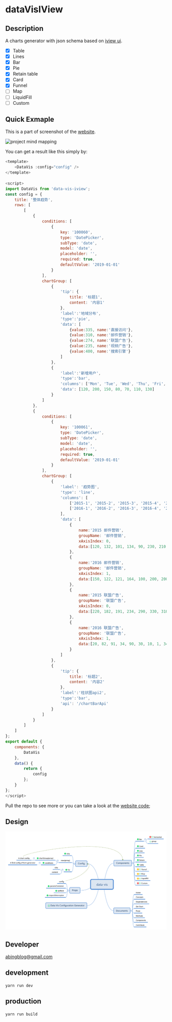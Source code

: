 # dataVisIView

## Description

A charts generator with json schema based on [iview ui](https://www.iviewui.com/).

- [x] Table
- [x] Lines
- [x] Bar
- [x] Pie
- [x] Retain table
- [x] Card
- [x] Funnel
- [ ] Map
- [ ] LiquidFill
- [ ] Custom

## Quick Exmaple

This is a part of screenshot of the [website](https://github.com/BingBlog/form-generator-iview/tree/master/website/page/home).

![project mind mapping](./website.png)

You can get a result like this simply by:

```javascript
<template>
    <DataVis :config="config" />
</template>

<script>
import DataVis from 'data-vis-iview';
const config = {
    title: '整体趋势',
    rows: [
        [
            {
                conditions: [
                    {
                        key: '100060',
                        type: 'DatePicker',
                        subType: 'date',
                        model: 'date',
                        placeholder: '',
                        required: true,
                        defaultValue: '2019-01-01'
                    }
                ],
                chartGroup: [
                    {
                        'tip': {
                            title: '标题1',
                            content: '内容1'
                        },
                        'label':'地域分布',
                        'type':'pie',
                        'data': [
                            {value:335, name:'直接访问'},
                            {value:310, name:'邮件营销'},
                            {value:274, name:'联盟广告'},
                            {value:235, name:'视频广告'},
                            {value:400, name:'搜索引擎'}
                        ]
                    },
                    {
                        'label':'新增用户',
                        'type':'bar',
                        'columns': ['Mon', 'Tue', 'Wed', 'Thu', 'Fri', 'Sat', 'Sun'],
                        'data': [120, 200, 150, 80, 70, 110, 130]
                    }
                ]
            },
            {
                conditions: [
                    {
                        key: '100061',
                        type: 'DatePicker',
                        subType: 'date',
                        model: 'date',
                        placeholder: '',
                        required: true,
                        defaultValue: '2019-01-01'
                    }
                ],
                chartGroup: [
                    {
                        'label': '趋势图',
                        'type': 'line',
                        'columns': [
                            ['2015-1', '2015-2', '2015-3', '2015-4', '2015-5', '2015-6', '2015-7', '2015-8', '2015-9', '2015-10', '2015-11'],
                            ['2016-1', '2016-2', '2016-3', '2016-4', '2016-5', '2016-6', '2016-7', '2016-8', '2016-9', '2016-10', '2016-11', '2016-12']
                        ],
                        'data': [
                            {
                                name:'2015 邮件营销',
                                groupName: '邮件营销',
                                xAxisIndex: 0,
                                data:[120, 132, 101, 134, 90, 230, 210, 101, 134]
                            },
                            {
                                name:'2016 邮件营销',
                                groupName: '邮件营销',
                                xAxisIndex: 1,
                                data:[150, 122, 121, 164, 100, 200, 200, 141, 134, 90, 230, 210]
                            },
                            {
                                name:'2015 联盟广告',
                                groupName: '联盟广告',
                                xAxisIndex: 0,
                                data:[220, 182, 191, 234, 290, 330, 310, 101, 134, 90, 230]
                            },
                            {
                                name:'2016 联盟广告',
                                groupName: '联盟广告',
                                xAxisIndex: 1,
                                data:[20, 82, 91, 34, 90, 30, 10, 1, 34, 90, 30, 10]
                            }
                        ]
                    },
                    {
                        'tip': {
                            title: '标题2',
                            content: '内容2'
                        },
                        'label':'柱状图api2',
                        'type':'bar',
                        'api': '/chartBarApi'
                    }
                ]
            }
        ]
    ]
};
export default {
    components: {
        DataVis
    },
    data() {
        return {
            config
        };
    }
};
</script>

```

Pull the repo to see more or you can take a look at the [website code](https://github.com/BingBlog/form-generator-iview/tree/master/website/page/home);

## Design

![project mind mapping](./project-mind-mapping.svg)


## Developer

abingblog@gmail.com

## development

`yarn run dev`


## production

`yarn run build`

